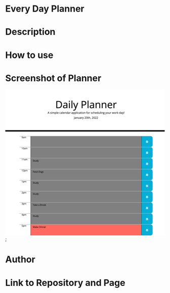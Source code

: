 # Every Day Planner

# Description

# How to use

# Screenshot of Planner

![Screenshot of Planner](./assets/images/_Users_rachelyarkony_code_hw5_index.html.png);

# Author

# Link to Repository and Page
